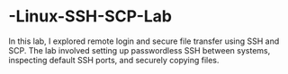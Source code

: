 # -Linux-SSH-SCP-Lab
In this lab, I explored remote login and secure file transfer using SSH and SCP. The lab involved setting up passwordless SSH between systems, inspecting default SSH ports, and securely copying files.
